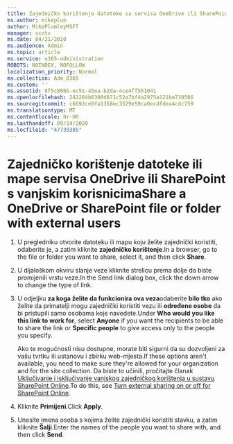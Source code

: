 ```yaml
---
title: Zajedničko korištenje datoteke sa servisa OneDrive ili SharePoint s vanjskim korisnicima
ms.author: mikeplum
author: MikePlumleyMSFT
manager: scotv
ms.date: 04/21/2020
ms.audience: Admin
ms.topic: article
ms.service: o365-administration
ROBOTS: NOINDEX, NOFOLLOW
localization_priority: Normal
ms.collection: Adm_O365
ms.custom: ''
ms.assetid: 8f5c866b-ec51-45ea-b2da-4ce4ff551041
ms.openlocfilehash: 242284b6300d871c52a7bf4a2975a121be738566
ms.sourcegitcommit: c6692ce0fa1358ec3529e59ca0ecdfdea4cdc759
ms.translationtype: MT
ms.contentlocale: hr-HR
ms.lasthandoff: 09/14/2020
ms.locfileid: "47739385"
---
```

# <a name="share-a-onedrive-or-sharepoint-file-or-folder-with-external-users"></a><span data-ttu-id="01ea1-102">Zajedničko korištenje datoteke ili mape servisa OneDrive ili SharePoint s vanjskim korisnicima</span><span class="sxs-lookup"><span data-stu-id="01ea1-102">Share a OneDrive or SharePoint file or folder with external users</span></span>

1. <span data-ttu-id="01ea1-103">U pregledniku otvorite datoteku ili mapu koju želite zajednički koristiti, odaberite je, a zatim kliknite **zajedničko korištenje**.</span><span class="sxs-lookup"><span data-stu-id="01ea1-103">In a browser, go to the file or folder you want to share, select it, and then click **Share**.</span></span>
    
2. <span data-ttu-id="01ea1-104">U dijaloškom okviru slanje veze kliknite strelicu prema dolje da biste promijenili vrstu veze.</span><span class="sxs-lookup"><span data-stu-id="01ea1-104">In the Send link dialog box, click the down arrow to change the type of link.</span></span>
    
3. <span data-ttu-id="01ea1-105">U odjeljku **za koga želite da funkcionira ova veza**odaberite **bilo tko** ako želite da primatelji mogu zajednički koristiti vezu ili **određene osobe** da bi pristupili samo osobama koje navedete.</span><span class="sxs-lookup"><span data-stu-id="01ea1-105">Under **Who would you like this link to work for**, select **Anyone** if you want the recipients to be able to share the link or **Specific people** to give access only to the people you specify.</span></span> 
    
    <span data-ttu-id="01ea1-106">Ako te mogućnosti nisu dostupne, morate biti sigurni da su dozvoljeni za vašu tvrtku ili ustanovu i zbirku web-mjesta.</span><span class="sxs-lookup"><span data-stu-id="01ea1-106">If these options aren't available, you need to make sure they're allowed for your organization and for the site collection.</span></span> <span data-ttu-id="01ea1-107">Da biste to učinili, pročitajte članak [Uključivanje i isključivanje vanjskog zajedničkog korištenja u sustavu SharePoint Online](https://go.microsoft.com/fwlink/?linkid=866426).</span><span class="sxs-lookup"><span data-stu-id="01ea1-107">To do this, see [Turn external sharing on or off for SharePoint Online](https://go.microsoft.com/fwlink/?linkid=866426).</span></span>
    
4. <span data-ttu-id="01ea1-108">Kliknite **Primijeni**.</span><span class="sxs-lookup"><span data-stu-id="01ea1-108">Click **Apply**.</span></span>
    
5. <span data-ttu-id="01ea1-109">Unesite imena osoba s kojima želite zajednički koristiti stavku, a zatim kliknite **Šalji**.</span><span class="sxs-lookup"><span data-stu-id="01ea1-109">Enter the names of the people you want to share with, and then click **Send**.</span></span>
    

